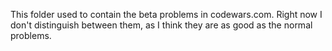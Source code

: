 This folder used to contain the beta problems in codewars.com. Right now I don't distinguish between them, as I think they are as good as the normal problems.